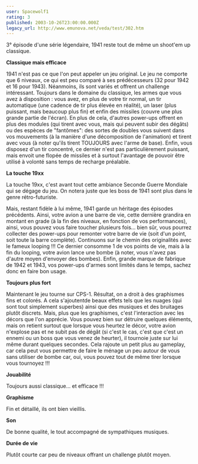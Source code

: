```yaml
---
user: Spacewolf1
rating: 3
published: 2003-10-26T23:00:00.000Z
legacy_url: http://www.emunova.net/veda/test/302.htm
---
```

3° épisode d'une série légendaire, 1941 reste tout de même un shoot'em up classique.  

  

**Classique mais efficace**  

1941 n'est pas ce que l'on peut appeler un jeu original. Le jeu ne comporte que 6 niveaux, ce qui est peu comparé à ses prédécesseurs (32 pour 1942 et 16 pour 1943). Néanmoins, ils sont variés et offrent un challenge intéressant. Toujours dans le domaine du classique, les armes que vous avez à disposition : vous avez, en plus de votre tir normal, un tir automatique (une cadence de tir plus élevée en réalité), un laser (plus puissant, mais beaucoup plus fin) et enfin des missiles (couvre une plus grande partie de l'écran). En plus de cela, d'autres power-ups offrent en plus des modules (qui tirent avec vous, mais qui peuvent subir des dégâts) ou des espèces de "fantômes": des sortes de doubles vous suivent dans vos mouvements (à la manière d'une décomposition de l'animation) et tirent avec vous (à noter qu'ils tirent TOUJOURS avec l'arme de base). Enfin, vous disposez d'un tir concentré, ce dernier n'est pas particulièrement puissant, mais envoit une flopée de missiles et à surtout l'avantage de pouvoir être utilisé à volonté sans temps de recharge préalable.  

  

**La touche 19xx**  

La touche 19xx, c'est avant tout cette ambiance Seconde Guerre Mondiale qui se dégage du jeu. On notera juste que les boss de 1941 sont plus dans le genre rétro-futuriste.  

Mais, restant fidèle à lui même, 1941 garde un héritage des épisodes précédents. Ainsi, votre avion a une barre de vie, cette dernière grandira en montant en grade (à la fin des niveaux, en fonction de vos performances), ainsi, vous pouvez vous faire toucher plusieurs fois... bien sûr, vous pourrez collecter des power-ups pour remonter votre barre de vie (soit d'un point, soit toute la barre complète). Continuons sur le chemin des originalités avec le fameux looping !!! Ce dernier consomme 1 de vos points de vie, mais à la fin du looping, votre avion lance une bombe (à noter, vous n'avez pas d'autre moyen d'envoyer des bombes). Enfin, grande marque de fabrique de 1942 et 1943, vos power-ups d'armes sont limités dans le temps, sachez donc en faire bon usage.  

  

**Toujours plus fort**  

Maintenant le jeu tourne sur CPS-1\. Résultat, on a droit à des graphismes fins et colorés. A cela s'ajoutentde beaux effets tels que les nuages (qui sont tout simplement superbes) ainsi que des musiques et des bruitages plutôt discrets. Mais, plus que les graphismes, c'est l'interaction avec les décors que l'on apprécie. Vous pouvez bien sur détruire quelques éléments, mais on retient surtout que lorsque vous heurtez le décor, votre avion n'explose pas et ne subit pas de dégât (si c'est le cas, c'est que c'est un ennemi ou un boss que vous venez de heurter), il tournoie juste sur lui même durant quelques secondes. Cela rajoute un petit plus au gameplay, car cela peut vous permettre de faire le ménage un peu autour de vous sans utiliser de bombe car, oui, vous pouvez tout de même tirer lorsque vous tournoyez !!!  

  

  

**Jouabilité**  

Toujours aussi classique... et efficace !!!  

**Graphisme**  

Fin et détaillé, ils ont bien vieillis.  

**Son**  

De bonne qualité, le tout accompagné de sympathiques musiques.  

**Durée de vie**  

Plutôt courte car peu de niveaux offrant un challenge plutôt moyen.